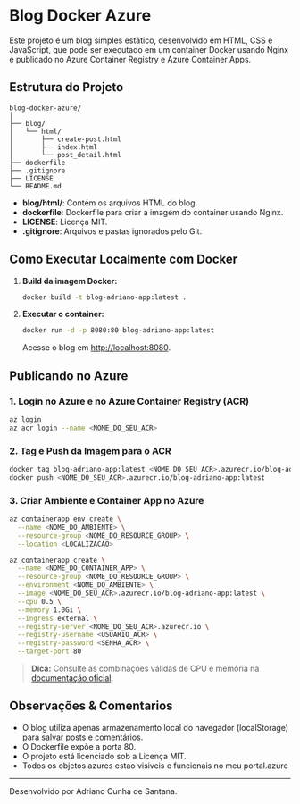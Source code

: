 # Blog Docker Azure

Este projeto é um blog simples estático, desenvolvido em HTML, CSS e JavaScript, que pode ser executado em um container Docker usando Nginx e publicado no Azure Container Registry e Azure Container Apps.

## Estrutura do Projeto

```
blog-docker-azure/
│
├── blog/
│   └── html/
│       ├── create-post.html
│       ├── index.html
│       └── post_detail.html
├── dockerfile
├── .gitignore
├── LICENSE
└── README.md
```

- **blog/html/**: Contém os arquivos HTML do blog.
- **dockerfile**: Dockerfile para criar a imagem do container usando Nginx.
- **LICENSE**: Licença MIT.
- **.gitignore**: Arquivos e pastas ignorados pelo Git.

## Como Executar Localmente com Docker

1. **Build da imagem Docker:**
   ```sh
   docker build -t blog-adriano-app:latest .
   ```

2. **Executar o container:**
   ```sh
   docker run -d -p 8080:80 blog-adriano-app:latest
   ```
   Acesse o blog em [http://localhost:8080](http://localhost:8080).

## Publicando no Azure

### 1. Login no Azure e no Azure Container Registry (ACR)

```sh
az login
az acr login --name <NOME_DO_SEU_ACR>
```

### 2. Tag e Push da Imagem para o ACR

```sh
docker tag blog-adriano-app:latest <NOME_DO_SEU_ACR>.azurecr.io/blog-adriano-app:latest
docker push <NOME_DO_SEU_ACR>.azurecr.io/blog-adriano-app:latest
```

### 3. Criar Ambiente e Container App no Azure

```sh
az containerapp env create \
  --name <NOME_DO_AMBIENTE> \
  --resource-group <NOME_DO_RESOURCE_GROUP> \
  --location <LOCALIZACAO>
```

```sh
az containerapp create \
  --name <NOME_DO_CONTAINER_APP> \
  --resource-group <NOME_DO_RESOURCE_GROUP> \
  --environment <NOME_DO_AMBIENTE> \
  --image <NOME_DO_SEU_ACR>.azurecr.io/blog-adriano-app:latest \
  --cpu 0.5 \
  --memory 1.0Gi \
  --ingress external \
  --registry-server <NOME_DO_SEU_ACR>.azurecr.io \
  --registry-username <USUARIO_ACR> \
  --registry-password <SENHA_ACR> \
  --target-port 80
```

> **Dica:** Consulte as combinações válidas de CPU e memória na [documentação oficial](https://learn.microsoft.com/azure/container-apps/).

## Observações & Comentarios

- O blog utiliza apenas armazenamento local do navegador (localStorage) para salvar posts e comentários.
- O Dockerfile expõe a porta 80.
- O projeto está licenciado sob a Licença MIT.
- Todos os objetos azures estao visiveis e funcionais no meu portal.azure

---
Desenvolvido por Adriano Cunha de Santana.